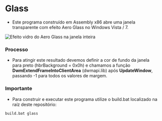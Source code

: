 # Glass

- Este programa construído em Assembly x86 abre uma janela transparente com efeito Aero Glass no Windows Vista / 7.

![Efeito vidro do Aero Glass na janela inteira](https://guilhermevieiradutra.com.br/github/b546fdhr84.png)

### Processo
- Para atingir este resultado devemos definir a cor de fundo da janela para preto (hbrBackground = 0x0h) e chamamos a função **DwmExtendFrameIntoClientArea** (dwmapi.lib) após **UpdateWindow**, passando -1 para todos os valores de margem.

### Importante
- Para construir e executar este programa utilize o build.bat localizado na raíz deste repositório:

```shell
build.bat glass
```